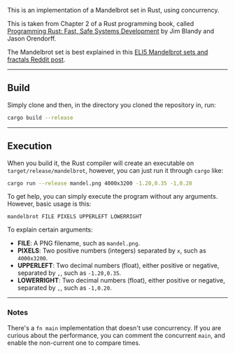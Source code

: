 This is an implementation of a Mandelbrot set in Rust, using concurrency.

This is taken from Chapter 2 of a Rust programming book, called [Programming
Rust: Fast, Safe Systems Development](https://www.amazon.com/_/dp/1491927283)
by Jim Blandy and Jason Orendorff.

The Mandelbrot set is best explained in this [ELI5 Mandelbrot sets and fractals
Reddit post](https://www.reddit.com/r/explainlikeimfive/comments/16ux4e/).

---

## Build

Simply clone and then, in the directory you cloned the repository in, run:

```bash
cargo build --release
```

---

## Execution

When you build it, the Rust compiler will create an executable on
`target/release/mandelbrot`, however, you can just run it through `cargo` like:

```bash
cargo run --release mandel.png 4000x3200 -1.20,0.35 -1,0.20
```

To get help, you can simply execute the program without any arguments. However,
basic usage is this:

```
mandelbrot FILE PIXELS UPPERLEFT LOWERRIGHT
```

To explain certain arguments:

- **FILE**: A PNG filename, such as `mandel.png`.
- **PIXELS**: Two positive numbers (integers) separated by `x`, such as
  `4000x3200`.
- **UPPERLEFT**: Two decimal numbers (float), either positive or negative,
  separated by `,`, such as `-1.20,0.35`.
- **LOWERRIGHT**: Two decimal numbers (float), either positive or negative,
  separated by `,`, such as `-1,0.20`.

---

### Notes

There's a `fn main` implementation that doesn't use concurrency. If you are
curious about the performance, you can comment the concurrent `main`, and
enable the non-current one to compare times.
